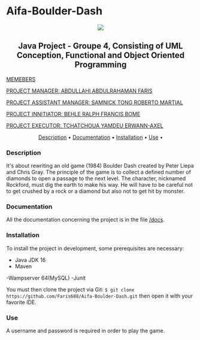 # Aifa-Boulder-Dash
<p align="center"><img src="https://www.google.com/search?q=Boulder+dash&source=lnms&tbm=isch&sa=X&ved=2ahUKEwjm86LLrdnwAhUKxIUKHYaOAzsQ_AUoAXoECAEQAw&biw=1366&bih=657#imgrc=qj2bV_bCi75NFM"></p>
<h2 align="center"> Java Project - Groupe 4, Consisting of UML Conception, Functional and Object Oriented Programming</h2>
 <a href="#members"><p align="Left">MEMEBERS</p>
<p align="Left">
  PROJECT MANAGER: ABDULLAHI ABDULRAHAMAN FARIS
  
  <br>
</p>


<p align="Left">
  PROJECT ASSISTANT MANAGER: SAMNICK TONG ROBERTO MARTIAL
  
  <br>
</p>

<p align="Left">
  PROJECT INNITIATOR: BEHLE RALPH FRANCIS BOME 
  
  <br>
</p>

<p align="Left">
  PROJECT EXECUTOR: TCHATCHOUA YAMDEU ERWANN-AXEL
  
  <br>
</p>
</a> 

<p align="center">
  <a href="#description">Description</a> •
  <a href="#documentation">Documentation</a> •
  <a href="#installation">Installation</a> •
  <a href="#use">Use</a> •
 
</p>


### Description
It's about rewriting an old game (1984) Boulder Dash created by Peter Liepa and Chris Gray.
The principle of the game is to collect a defined number of diamonds to open a passage to the next level. The character, nicknamed Rockford, must dig the earth to make his way. He will have to be careful not to get crushed by a rock or a diamond but also not to get hit by monster.

### Documentation
All the documentation concerning the project is in the file [/docs](/docs).

### Installation
To install the project in development, some prerequisites are necessary:
- Java JDK 16
- Maven

-Wampserver 64(MySQL)
-Junit

You must then clone the project via Git: `$ git clone https://github.com/Faris688/Aifa-Boulder-Dash.git` then open it with your favorite IDE.

### Use
A username and password is required in order to play the game.


